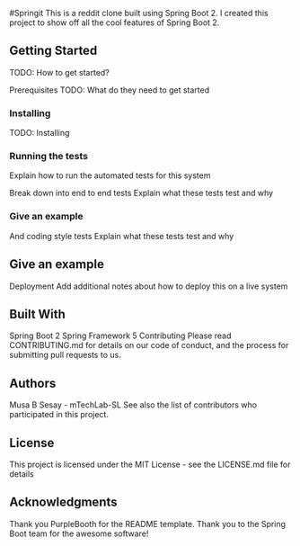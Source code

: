 #Springit
This is a reddit clone built using Spring Boot 2. I created this project to show off all the cool features of Spring Boot 2.

## Getting Started
TODO: How to get started?

Prerequisites
TODO: What do they need to get started

### Installing
TODO: Installing

### Running the tests
Explain how to run the automated tests for this system

Break down into end to end tests
Explain what these tests test and why

### Give an example
And coding style tests
Explain what these tests test and why

## Give an example
Deployment
Add additional notes about how to deploy this on a live system

## Built With
Spring Boot 2
Spring Framework 5
Contributing
Please read CONTRIBUTING.md for details on our code of conduct, and the process for submitting pull requests to us.

## Authors
Musa B Sesay - mTechLab-SL
See also the list of contributors who participated in this project.

## License
This project is licensed under the MIT License - see the LICENSE.md file for details

## Acknowledgments
Thank you PurpleBooth for the README template.
Thank you to the Spring Boot team for the awesome software!